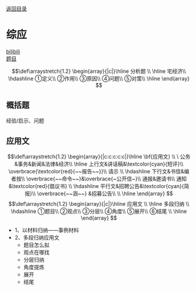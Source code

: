 [返回目录](index.md)

# 综应

<!DOCTYPE html>
<html>
<head>
    <title>Markdown目录生成器</title>
    <link rel="stylesheet" type="text/css" href="style.css">
    <meta name="viewport" content="width=device-width, initial-scale=1.0">
</head>
<body>
</body>
</html>

[bilibili](https://www.bilibili.com/video/BV1hK4y1U7B4?t=3366.4) <br>
[题目](marginnote3app://note/E304646F-5364-45ED-9191-AC4B22CAB95A)

$$\def\arraystretch{1.2}
    \begin{array}{|c|}\hline
	分析题 \\ \hline 
	宅经济\\ \hdashline
	①定义\\
	②作用\\
	③原因\\
	④问题\\
	⑤对策\\ 
	\hline
    \end{array} 
$$


## 概括题
经验/启示、问题

## 应用文
$$\def\arraystretch{1.2}
    \begin{array}{|c:c:c:c:c|}\hline
	\bf{应用文} \\ \
	公务&事务&新闻&法律&经济\\ \hline
    上行文&讲话稿&\textcolor{cyan}{短评}\\
    \overbrace{\textcolor{red}{~~报告~~}}\\
    请示 \\ \hdashline
    下行文&书信&编者按\\ 
    \overbrace{~~命令~~}&\overbrace{~公开信~}\\
    通报&邀请书\\
    通知&\textcolor{red}{倡议书} \\ \hdashline
    平行文&招聘公告&\textcolor{cyan}{简报}\\
    \overbrace{~~涵~~} &招募公告\\
   \\
	\hline
    \end{array} 
$$
$$\def\arraystretch{1.2}
    \begin{array}{|c|}\hline
	应用文 \\ \hline 
	多段归纳 \\ \hdashline
	①题目\\
	②观点\\
	③分层\\
	④角度\\
	⑤展开\\ 
    ⑥结尾  \\
	\hline
    \end{array} 
$$
- 1、以材料归纳——事例材料
- 2、多段归纳应用文
  - 题目怎么拟
  - 观点在哪找
  - 分层归纳
  - 角度提炼
  - 展开
  - 结尾